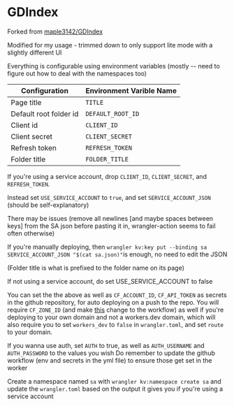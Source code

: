 # GDIndex

Forked from [maple3142/GDIndex](https://github.com/maple3142/GDIndex)

Modified for my usage - trimmed down to only support lite mode with a slightly different UI

Everything is configurable using environment variables (mostly -- need to figure out how to deal with the namespaces too)

|Configuration|Environment Varible Name|
|---|---|
|Page title|`TITLE`|
|Default root folder id |`DEFAULT_ROOT_ID`|
|Client id |`CLIENT_ID`|
|Client secret|`CLIENT_SECRET`|
|Refresh token|`REFRESH_TOKEN`|
|Folder title|`FOLDER_TITLE`|

If you're using a service account, drop `CLIENT_ID`, `CLIENT_SECRET`, and `REFRESH_TOKEN`.

Instead set `USE_SERVICE_ACCOUNT` to `true`, and set `SERVICE_ACCOUNT_JSON` (should be self-explanatory)

There may be issues (remove all newlines [and maybe spaces between keys] from the SA json before pasting it in, wrangler-action seems to fail often otherwise)

If you're manually deploying, then `wrangler kv:key put --binding sa SERVICE_ACCOUNT_JSON "$(cat sa.json)"`is enough, no need to edit the JSON

(Folder title is what is prefixed to the folder name on its page)

If not using a service account, do set USE_SERVICE_ACCOUNT to false

You can set the the above as well as `CF_ACCOUNT_ID`, `CF_API_TOKEN` as secrets in the github repository, for auto deploying on a push to the repo. You will require  `CF_ZONE_ID` (and make [this](https://github.com/AOSiP/aosip-downloads/commit/731be66feb39a4482da32f0b5292d32f13b7f8a9) change to the workflow) as well if you're deploying to your own domain and not a workers.dev domain, which will also require you to set `workers_dev` to `false` in `wrangler.toml`, and set `route` to your domain.

If you wanna use auth, set `AUTH` to true, as well as `AUTH_USERNAME` and `AUTH_PASSWORD` to the values you wish
Do remember to update the github workflow (env and secrets in the yml file) to ensure those get set in the worker

Create a namespace named `sa` with `wrangler kv:namespace create sa` and update the `wrangler.toml` based on the output it gives you if you're using a service account
